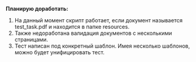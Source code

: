 **Планирую доработать:**
1. На данный момент скрипт работает, если документ называется test_task.pdf и находится в папке resources. 
2. Также недоработана валидация документов с несколькими страницами.
3. Тест написан под конкретный шаблон. Имея несколько шаблонов, можно будет унифицировать тест.
